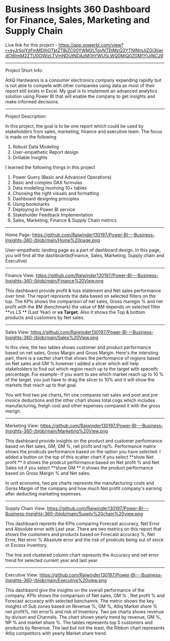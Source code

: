 # Business Insights 360 Dashboard for Finance, Sales, Marketing and Supply Chain

Live link for this project - https://app.powerbi.com/view?r=eyJrIjoiYzFmMDlhOTktZTBiZC00YWM2LTgyNTEtMzQ3YTNlNmJiZGI3IiwidCI6ImM2ZTU0OWIzLTVmNDUtNDAzMi1hYWU5LWQ0MjQ0ZGM1YjJjNCJ9

************************
Project Short Info: 

AtliQ Hardwares is a consumer electronics company expanding rapidly but is not able to compete with other companies using data as most of their report still exists in Excel. My goal is to implement an advanced analytics solution using Power BI that will enable the company to get insights and make informed decisions.

**************************

Project Description: 

In this project, the goal is to be one report which could be used by stakeholders from sales, marketing, finance and executive team. The focus is made on the following

1. Robust Data Modeling
2. User-empathetic Report design
3. Drillable Insights

I learned the following things in this project

1. Power Query (Basic and Advanced Operations) 
2. Basic and complex DAX formulas
3. Data modelling involving 10+ tables
4. Choosing the right visuals and formatting
5. Dashboard designing principles
6. Using bookmarks
7. Deploying in Power BI service
8. Stakeholder Feedback Implementation
9. Sales, Marketing, Finance & Supply Chain metrics

**************************

Home Page: https://github.com/Rajwinder130197/Power-BI---Business-Insights-360-/blob/main/Home%20page.png 

User-empathetic landing page as a part of dashboard design.
In this page, you will find all the dashboards(Finance, Sales, Marketing, Supply chain and Executive)

**************************

Finance View: https://github.com/Rajwinder130197/Power-BI---Business-Insights-360-/blob/main/Finance%20View.png

This dashboard provide profit & loss statement and Net sales performance over time. The report represnts the data based on selected filters on the top. The KPIs shows the comparison of net sales, Gross maregin % and net profit with the BM (benchmark) the value of BM depends on selected filter **vs LS ** (Last Year) or **vs Target**. Also it shows the Top & bottom products and customers by Net sales.

**************************

Sales View: https://github.com/Rajwinder130197/Power-BI---Business-Insights-360-/blob/main/Sales%20View.png

In this view, the two tables shows customer and product performance based on net sales, Gross Margin and Gross Margin.
Here's the intersting part, there is a sactter chart that shows the performance of regions based on Net sales and GM % however I  added a slicer which will help stakeholders to find out which region reach up to the target with speceifc percentage. For example- if you want to see which market reach up to 10 % of the target. you just have to  drag the slicer to 10% and it will show the markets that reach up to that goal.

You will find two pie charts, firt one compares net sales and post and pre invoice deductions and  the other chart shows total cogs which includes manufacturing, freigh cost and other espenses compared it with the gross marign.

**************************

Marketing View: https://github.com/Rajwinder130197/Power-BI---Business-Insights-360-/blob/main/Marketing%20View.png

This dashboard provide insights on the product and customer perfomrance based on Net sales, GM, GM %, net profit and np%.
Performance matrix shows the prodcuts performance based on the option you have selected. I added a button on the top of this scatter chart if you select **show Net profit ** it shows the prodcut performance based on Net profit % and Net Sales nd if you select **show GM ** it shows the product performance based on Gross Margin % and Net sales.

In unit economis, two pie charts represnts the manufacturing costs and Gorss Margin of the company and how much Net profit company's earning after deducting  marketing expenses.

**************************

Supply Chain View: https://github.com/Rajwinder130197/Power-BI---Business-Insights-360-/blob/main/Supply%20chain%20view.png

This dashboard reprents the KPIs comparing Forecast accuracy, Net Error and Absolute error with Last year.
There are two metrics on this report that shows the customers and products based on Forecast accuracy %, Net Error, Net error %  Absolute error and the risk of prodcuts being out of stock or Excess Inventory.

The line and clustered column chart represnts the Accuracy and net error trend for selected current year and last year.

**************************

Executive View: https://github.com/Rajwinder130197/Power-BI---Business-Insights-360-/blob/main/Executive%20view.png

This dashbaord give the insights on the overall performance of the company. KPIs shows the comparison of Net sales, GM % , Net profit % and Forecast accuracy with selected benchamrk.
The metric shows the key insights of Sub zones based on Revenue %, GM %, Atliq Market share % net profit%, net error% and risk of Inventory.
Two pie charts shows revenue by divison and Channels. The chart shows yearly trend by revenue, GM %, NP % and market share %.
The tables represents top 5 customers and products by Revenue. The last but not the least, the Ribbon chart represents Atliq competitors with yearly Market share trend.
